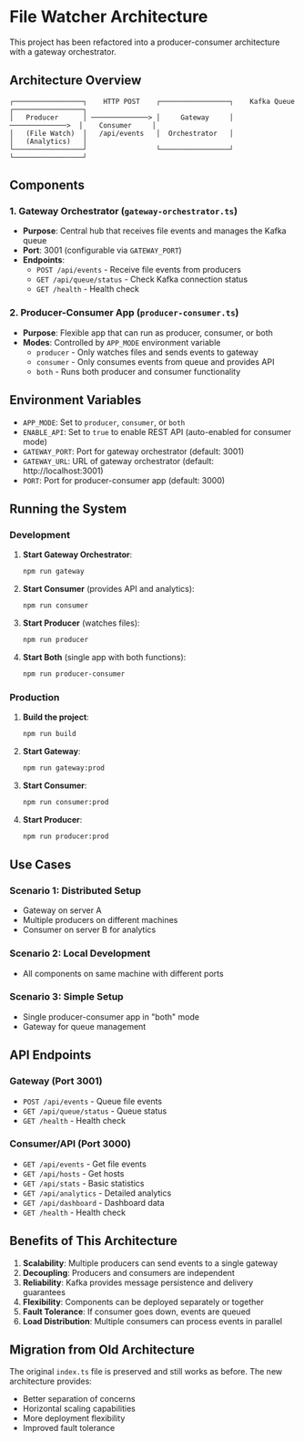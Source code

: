 # File Watcher Architecture

This project has been refactored into a producer-consumer architecture with a gateway orchestrator.

## Architecture Overview

```
┌─────────────────┐    HTTP POST    ┌─────────────────┐    Kafka Queue    ┌─────────────────┐
│   Producer      │ ──────────────> │     Gateway     │ ──────────────>  │    Consumer     │
│   (File Watch)  │   /api/events   │  Orchestrator   │                  │   (Analytics)   │
└─────────────────┘                 └─────────────────┘                  └─────────────────┘
```

## Components

### 1. Gateway Orchestrator (`gateway-orchestrator.ts`)
- **Purpose**: Central hub that receives file events and manages the Kafka queue
- **Port**: 3001 (configurable via `GATEWAY_PORT`)
- **Endpoints**:
  - `POST /api/events` - Receive file events from producers
  - `GET /api/queue/status` - Check Kafka connection status
  - `GET /health` - Health check

### 2. Producer-Consumer App (`producer-consumer.ts`)
- **Purpose**: Flexible app that can run as producer, consumer, or both
- **Modes**: Controlled by `APP_MODE` environment variable
  - `producer` - Only watches files and sends events to gateway
  - `consumer` - Only consumes events from queue and provides API
  - `both` - Runs both producer and consumer functionality

## Environment Variables

- `APP_MODE`: Set to `producer`, `consumer`, or `both`
- `ENABLE_API`: Set to `true` to enable REST API (auto-enabled for consumer mode)
- `GATEWAY_PORT`: Port for gateway orchestrator (default: 3001)
- `GATEWAY_URL`: URL of gateway orchestrator (default: http://localhost:3001)
- `PORT`: Port for producer-consumer app (default: 3000)

## Running the System

### Development

1. **Start Gateway Orchestrator**:
   ```bash
   npm run gateway
   ```

2. **Start Consumer** (provides API and analytics):
   ```bash
   npm run consumer
   ```

3. **Start Producer** (watches files):
   ```bash
   npm run producer
   ```

4. **Start Both** (single app with both functions):
   ```bash
   npm run producer-consumer
   ```

### Production

1. **Build the project**:
   ```bash
   npm run build
   ```

2. **Start Gateway**:
   ```bash
   npm run gateway:prod
   ```

3. **Start Consumer**:
   ```bash
   npm run consumer:prod
   ```

4. **Start Producer**:
   ```bash
   npm run producer:prod
   ```

## Use Cases

### Scenario 1: Distributed Setup
- Gateway on server A
- Multiple producers on different machines
- Consumer on server B for analytics

### Scenario 2: Local Development
- All components on same machine with different ports

### Scenario 3: Simple Setup
- Single producer-consumer app in "both" mode
- Gateway for queue management

## API Endpoints

### Gateway (Port 3001)
- `POST /api/events` - Queue file events
- `GET /api/queue/status` - Queue status
- `GET /health` - Health check

### Consumer/API (Port 3000)
- `GET /api/events` - Get file events
- `GET /api/hosts` - Get hosts
- `GET /api/stats` - Basic statistics
- `GET /api/analytics` - Detailed analytics
- `GET /api/dashboard` - Dashboard data
- `GET /health` - Health check

## Benefits of This Architecture

1. **Scalability**: Multiple producers can send events to a single gateway
2. **Decoupling**: Producers and consumers are independent
3. **Reliability**: Kafka provides message persistence and delivery guarantees
4. **Flexibility**: Components can be deployed separately or together
5. **Fault Tolerance**: If consumer goes down, events are queued
6. **Load Distribution**: Multiple consumers can process events in parallel

## Migration from Old Architecture

The original `index.ts` file is preserved and still works as before. The new architecture provides:
- Better separation of concerns
- Horizontal scaling capabilities
- More deployment flexibility
- Improved fault tolerance